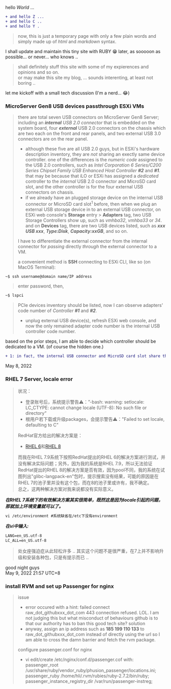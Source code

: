 hello *World* ...
````diff
+ and hello Z ...
+ and hello C ..
+ and hello Y .
````
>now, this is just a temporary page with only a few plain words and simply made up of *html* and *markdown* syntax.

I shall update and maintain this tiny site with RUBY 😁 later, as sooooon as possible... or never... who knows ..

> shall definitely stuff this site with some of my expierences and opinions and so on.<br>
or may make this site my blog, ... sounds interenting, at least not boring ..

let me kickoff with a small tech discussion (I'm a nerd... 😂)

### MicroServer Gen8 USB devices passthrough ESXi VMs
> there are total seven USB connectors on MicroServer Gen8 Server; including an ***internal** USB 2.0 connector* that is embedded on the system board, four ***external*** USB 2.0 connectors on the chassis which are two each on the front and rear panels, and two external USB 3.0 connectors are on the rear panel.
>  + although these five are all USB 2.0 guys, but in ESXi's hardware description inventory, they are *not* sharing an exectly same device controller. one of the differences is the *numeric code* assigned to the USB 2.0 controllers, such as *Intel Corporation 6 Series/C200 Series Chipset Family USB Enhanced Host Controller **#2*** and ***#1***. that may be because that iLO or ESXi has assigned a *dedicated* controller to the *internal* USB 2.0 connector and MicroSD card slot, and the other controller is for the four external USB connectors on chassis.
>  + if we already have an plugged storage device on the internal USB connector or MicroSD card slot<sup>1</sup> before, then when we plug an external USB storage device in to an external USB connector, on ESXi web console's **Storage** entry > **Adapters** tag, two USB Storage Controllers show up, such as *vmhba32*, *vmhba33* or *34*. and on **Devices** tag, there are two USB devices listed, such as ***xxx USB xxx***, ***Type:Disk***, ***Capacity:xxGB***, and so on.<br>
>  
> I have to differentiate the external connector from the internal connector for *passing* directly *through* the external connector to a VM.<br>
> 
> a convenient method is **SSH** connecting to ESXi CLI, like so (on MacOS Terminal):
````diff
~$ ssh username@domain name/IP address
````
> enter password, then,
````diff
~$ lspci
````
> PCIe devices inventory should be listed, now I can observe adapters' code number of *Controller **#1*** and ***#2***.
>  + unplug external USB device(s), refresh ESXi web console, and now the only remained adapter code number is the internal USB controller code number.

based on the prior steps, I am able to decide which controller should be dedicated to a VM. (of course the hidden one.)


````diff
+ 1: in fact, the internal USB connector and MicroSD card slot share the same USB controllor
````


May 8, 2022

### RHEL 7 Server, locale error  
> 状况：
> + 登录账号后，系统提示警告⚠️：”-bash: warning: setlocale: LC_CTYPE: cannot change locale (UTF-8): No such file or directory“
> + 根用户若下载或升级packages，会提示警告⚠️："Failed to set locale, defaulting to C"
>  
> RedHat官方给出的解决方案是：
> + [RHEL 6](https://access.redhat.com/solutions/1267213 "RHEL 6环境")和[RHEL 8](https://access.redhat.com/solutions/4735471 "RHEL 8环境")  
>
>  而我在RHEL 7.9系统下按照RedHat提出的RHEL 6的解决方案进行测试，并没有解决实际问题；另外，因为我的系统是RHEL 7.9，所以无法验证RedHat提出的RHEL 8的解决方案是否有效，因为pool不同，我的系统在试图列出"glibc-langpack-en"包时，提示搜索没有结果，可能的原因是在RHEL 7的池子里并没有这个包，而在8的池子里或许有，我不确定。   
> 总之，这两种解决方案对我来说都没有实际意义。 


***在RHEL 7系统下的有效解决方案其实很简单，既然这是因为locale引起的问题，那就加上环境变量就可以了。***
````diff   
vi /etc/environment #系统缺省在/etc下没有environment
````
***在vi中输入:***
````diff
LANG=en_US.utf-8
LC_ALL=en_US.utf-8
````
> 处女座强迫症从此轻松许多 .. 其实这个问题不是很严重，在7上并不影响升级和安装各种包，只是有提示而已 ..  

good night guys<br>
May 9, 2022 21:57 UTC+8

### install RVM and set up Passenger for nginx
> issue
> + error occured with a hint: failed connect raw_dot_githubxxx_dot_com 443 connection refused. LOL. I am not judging this but what misconduct of behaviours github is to that our authority has to ban this good tech site?
> solution
> + anyway, assign an ip address such as **185 199 110 133** to raw_dot_githubxxx_dot_com instead of directly using the url so I am able to cross the damn barrier and fetch the rvm package.
>
> configure passenger.conf for nginx
> + vi edit/create /etc/nginx/conf.d/passenger.cof with:<br>
>    passenger_root /usr/share/ruby/vendor_ruby/phusion_passenger/locations.ini;<br>
>    passenger_ruby /home/hli/.rvm/rubies/ruby-2.7.2/bin/ruby;<br>
>    passenger_instance_registry_dir /var/run/passenger-instreg;
